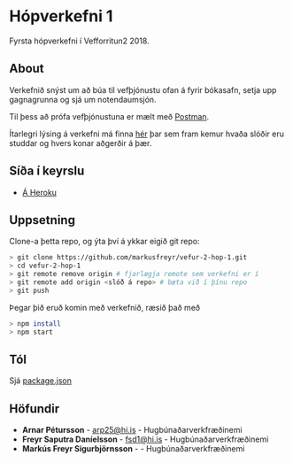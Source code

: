 # Hópverkefni 1

Fyrsta hópverkefni í Vefforritun2 2018.

## About
Verkefnið snýst um að búa til vefþjónustu ofan á fyrir bókasafn, setja upp gagnagrunna og sjá um notendaumsjón.

Til þess að prófa vefþjónustuna er mælt með [Postman](https://www.getpostman.com/).

Ítarlegri lýsing á verkefni má finna [hér](https://github.com/vefforritun/vef2-2018-h1/blob/master/README.md) þar sem fram kemur hvaða slóðir eru studdar og hvers konar aðgerðir á þær.

## Síða í keyrslu
* [Á Heroku](https://fsd-verkefni4.herokuapp.com/)

## Uppsetning
Clone-a þetta repo, og ýta því á ykkar eigið git repo:

```bash
> git clone https://github.com/markusfreyr/vefur-2-hop-1.git
> cd vefur-2-hop-1
> git remote remove origin # fjarlægja remote sem verkefni er í
> git remote add origin <slóð á repo> # bæta við í þínu repo
> git push
```
Þegar þið eruð komin með verkefnið, ræsið það með

```bash
> npm install
> npm start
```

## Tól
Sjá [package.json](https://github.com/markusfreyr/vefur-2-hop-1/blob/master/package.json)

## Höfundir

* **Arnar Pétursson** - arp25@hi.is - Hugbúnaðarverkfræðinemi
* **Freyr Saputra Daníelsson** - fsd1@hi.is - Hugbúnaðarverkfræðinemi
* **Markús Freyr Sigurbjörnsson** -  - Hugbúnaðarverkfræðinemi
